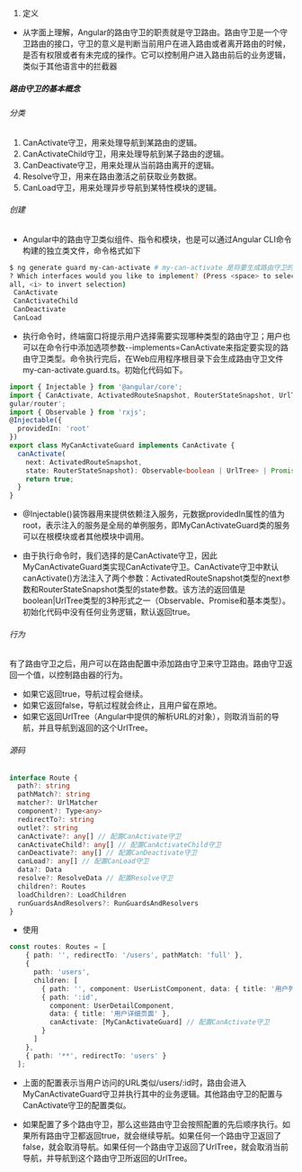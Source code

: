 1. 定义
- 从字面上理解，Angular的路由守卫的职责就是守卫路由。路由守卫是一个守卫路由的接口，守卫的意义是判断当前用户在进入路由或者离开路由的时候，是否有权限或者有未完成的操作。它可以控制用户进入路由前后的业务逻辑，类似于其他语言中的拦截器

##### 路由守卫的基本概念

###### 分类
1. CanActivate守卫，用来处理导航到某路由的逻辑。
2. CanActivateChild守卫，用来处理导航到某子路由的逻辑。
3. CanDeactivate守卫，用来处理从当前路由离开的逻辑。
4. Resolve守卫，用来在路由激活之前获取业务数据。
5. CanLoad守卫，用来处理异步导航到某特性模块的逻辑。

###### 创建
- Angular中的路由守卫类似组件、指令和模块，也是可以通过Angular CLI命令构建的独立类文件，命令格式如下

```sh
$ ng generate guard my-can-activate # my-can-activate 是将要生成路由守卫的文件名
? Which interfaces would you like to implement? (Press <space> to select, <a> to toggle 
all, <i> to invert selection)
 CanActivate
 CanActivateChild
 CanDeactivate
 CanLoad
```

- 执行命令时，终端窗口将提示用户选择需要实现哪种类型的路由守卫；用户也可以在命令行中添加选项参数--implements=CanActivate来指定要实现的路由守卫类型。命令执行完后，在Web应用程序根目录下会生成路由守卫文件my-can-activate.guard.ts。初始化代码如下。 

```ts
import { Injectable } from '@angular/core';
import { CanActivate, ActivatedRouteSnapshot, RouterStateSnapshot, UrlTree } from '@an-
gular/router';
import { Observable } from 'rxjs';
@Injectable({
  providedIn: 'root'
})
export class MyCanActivateGuard implements CanActivate {
  canActivate(
    next: ActivatedRouteSnapshot,
    state: RouterStateSnapshot): Observable<boolean | UrlTree> | Promise<boolean | UrlTree> | boolean | UrlTree {
    return true;
  }
}
```

- @Injectable()装饰器用来提供依赖注入服务，元数据providedIn属性的值为root，表示注入的服务是全局的单例服务，即MyCanActivateGuard类的服务可以在根模块或者其他模块中调用。 

- 由于执行命令时，我们选择的是CanActivate守卫，因此MyCanActivateGuard类实现CanActivate守卫。CanActivate守卫中默认canActivate()方法注入了两个参数：ActivatedRouteSnapshot类型的next参数和RouterStateSnapshot类型的state参数。该方法的返回值是boolean|UrlTree类型的3种形式之一（Observable、Promise和基本类型）。初始化代码中没有任何业务逻辑，默认返回true。 

######  行为
有了路由守卫之后，用户可以在路由配置中添加路由守卫来守卫路由。路由守卫返回一个值，以控制路由器的行为。
- 如果它返回true，导航过程会继续。
- 如果它返回false，导航过程就会终止，且用户留在原地。
- 如果它返回UrlTree（Angular中提供的解析URL的对象），则取消当前的导航，并且导航到返回的这个UrlTree。

###### 源码
```ts
interface Route {
  path?: string
  pathMatch?: string
  matcher?: UrlMatcher
  component?: Type<any>
  redirectTo?: string
  outlet?: string
  canActivate?: any[] // 配置CanActivate守卫
  canActivateChild?: any[] // 配置CanActivateChild守卫
  canDeactivate?: any[] // 配置CanDeactivate守卫
  canLoad?: any[] // 配置CanLoad守卫
  data?: Data
  resolve?: ResolveData // 配置Resolve守卫
  children?: Routes
  loadChildren?: LoadChildren
  runGuardsAndResolvers?: RunGuardsAndResolvers
}

```

- 使用
```ts
const routes: Routes = [
    { path: '', redirectTo: '/users', pathMatch: 'full' },
    {
      path: 'users',
      children: [
        { path: '', component: UserListComponent, data: { title: '用户列表页面' } },
        { path: ':id',
          component: UserDetailComponent,
          data: { title: '用户详细页面' },
          canActivate: [MyCanActivateGuard] // 配置CanActivate守卫
        }
      ]
    },
    { path: '**', redirectTo: 'users' }
  ];
  ```

  - 上面的配置表示当用户访问的URL类似/users/:id时，路由会进入MyCanActivateGuard守卫并执行其中的业务逻辑。其他路由守卫的配置与CanActivate守卫的配置类似。
  
  - 如果配置了多个路由守卫，那么这些路由守卫会按照配置的先后顺序执行。如果所有路由守卫都返回true，就会继续导航。如果任何一个路由守卫返回了false，就会取消导航。如果任何一个路由守卫返回了UrlTree，就会取消当前导航，并导航到这个路由守卫所返回的UrlTree。

